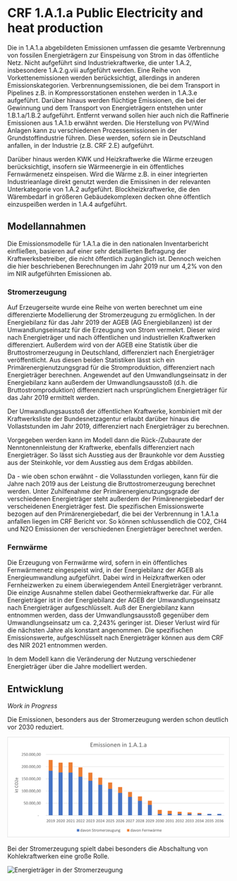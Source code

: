 # CRF 1.A.1.a Public Electricity and heat production

Die in 1.A.1.a abgebildeten Emissionen umfassen die gesamte Verbrennung von fossilen Energieträgern zur Einspeisung von Strom in das öffentliche Netz.
Nicht aufgeführt sind Industriekraftwerke, die unter 1.A.2, insbesondere 1.A.2.g.viii aufgeführt werden.
Eine Reihe von Vorkettenemissionen werden berücksichtigt, allerdings in anderen Emissionskategorien.
Verbrennungsemissionen, die bei dem Transport in Pipelines z.B. in Kompressorstationen enstehen werden in 1.A.3.e aufgeführt.
Darüber hinaus werden flüchtige Emissionen, die bei der Gewinnung und dem Transport von Energieträgern entstehen unter 1.B.1.a/1.B.2 aufgeführt.
Entfernt verwand sollen hier auch nich die Raffinerie Emissionen aus 1.A.1.b erwähnt werden.
Die Herstellung von PV/Wind Anlagen kann zu verschiedenen Prozessemissionen in der Grundstoffindustrie führen.
Diese werden, sofern sie in Deutschland anfallen, in der Industrie (z.B. CRF 2.E) aufgeführt.

Darüber hinaus werden KWK und Heizkraftwerke die Wärme erzeugen berücksichtigt, insofern sie Wärmeenergie in ein öffentliches Fernwärmenetz einspeisen.
Wird die Wärme z.B. in einer integrierten Industrieanlage direkt genutzt werden die Emissinen in der relevanten Unterkategorie von 1.A.2 aufgeführt.
Blockheizkraftwerke, die den Wärembedarf in größeren Gebäudekomplexen decken ohne öffentlich einzuspeißen werden in 1.A.4 aufgeführt.

## Modellannahmen

Die Emissionsmodelle für 1.A.1.a die in den nationalen Inventarbericht einfließen, basieren auf einer sehr detaillierten Befragung der Kraftwerksbetreiber, die nicht öffentlich zugänglich ist.
Dennoch weichen die hier beschriebenen Berechnungen im Jahr 2019 nur um 4,2% von den im NIR aufgeführten Emissionen ab.

### Stromerzeugung

Auf Erzeugerseite wurde eine Reihe von werten berechnet um eine differenzierte Modellierung der Stromerzeugung zu ermöglichen.
In der Energiebilanz für das Jahr 2019 der AGEB (AG Energiebilanzen) ist der Umwandlungseinsatz für die Erzeugung von Strom vermekrt.
Dieser wird nach Energieträger und nach öffentlichen und industriellen Kraftwerken differenziert.
Außerdem wird von der AGEB eine Statistik über die Bruttostromerzeugung in Deutschland, differenziert nach Energieträger veröffentlicht.
Aus diesen beiden Statistiken lässt sich ein Primärenergienutzungsgrad für die Stromproduktion, differenziert nach Energieträger berechnen.
Angewendet auf den Umwandlungseinsatz in der Energiebilanz kann außerdem der Umwandlungsausstoß (d.h. die Bruttostromproduktion) differenziert nach ursprünglichem Energieträger für das Jahr 2019 ermittelt werden.

Der Umwandlungsausstoß der öffentlichen Kraftwerke, kombiniert mit der Kraftwerksliste der Bundesnetzagentur erlaubt darüber hinaus die Vollaststunden im Jahr 2019, differenziert nach Energieträger zu berechnen.

Vorgegeben werden kann im Modell dann die Rück-/Zubaurate der Nenntonennleistung der Kraftwerke, ebenfalls differenziert nach Energieträger.
So lässt sich Ausstieg aus der Braunkohle vor dem Ausstieg aus der Steinkohle, vor dem Ausstieg aus dem Erdgas abbilden.

Da - wie oben schon erwähnt - die Vollasstunden vorliegen, kann für die Jahre nach 2019 aus der Leistung die Bruttostromerzeugung berechnet werden.
Unter Zuhilfenahme der Primärenergienutzungsgrade der verschiedenen Energieträger steht außerdem der Primärenergiebedarf der verscheidenen Energieträger fest.
Die spezifischen Emissionswerte bezogen auf den Primärenergiebedarf, die bei der Verbrennung in 1.A.1.a anfallen liegen im CRF Bericht vor.
So können schlussendlich die CO2, CH4 und N2O Emissionen der verschiedenen Energieträger berechnet werden.

### Fernwärme

Die Erzeugung von Fernwärme wird, sofern in ein öffentliches Fernwärmenetz eingespeist wird, in der Energiebilanz der AGEB als Energieumwandlung aufgeführt.
Dabei wird in Heizkraftwerken oder Fernheizwerken zu einem überwiegendem Anteil Energieträger verbrannt.
Die einzige Ausnahme stellen dabei Geothermiekraftwerke dar.
Für alle Energieträger ist in der Energiebilanz der AGEB der Umwandlungseinsatz nach Energieträger aufgeschlüsselt.
Auß der Energiebilanz kann entnommen werden, dass der Umwandlungsausstoß gegenüber dem Umwandlungseinsatz um ca. 2,243% geringer ist.
Dieser Verlust wird für die nächsten Jahre als konstant angenommen.
Die spezifischen Emissionswerte, aufgeschlüsselt nach Energieträger können aus dem CRF des NIR 2021 entnommen werden.

In dem Modell kann die Veränderung der Nutzung verschiedener Energieträger über die Jahre modelliert werden.

## Entwicklung

_Work in Progress_

Die Emissionen, besonders aus der Stromerzeugung werden schon deutlich vor 2030 reduziert.

![Bilde der Emissionen 1.A.1.a](/assets/CRF1a1a.png)

Bei der Stromerzeugung spielt dabei besonders die Abschaltung von Kohlekraftwerken eine große Rolle.

![Energieträger in der Stromerzeugung](/assets/Stromerzeugungsenergieträger.png)
